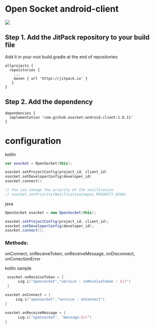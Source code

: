 # Open Socket android-client
[![](https://jitpack.io/v/osocket/android-client.svg)](https://jitpack.io/#osocket/android-client)

## Step 1. Add the JitPack repository to your build file 
Add it in your root build.gradle at the end of repositories:
```
allprojects {
  repositories {
    ...
    maven { url 'https://jitpack.io' }
   }
}
```

## Step 2. Add the dependency
```
dependencies {
  implementation 'com.github.osocket:android-client:1.0.11'
}
```

# configuration

kotlin
```KOTLIN
var osocket = OpenSocket(this);

osocket.setProjectConfig(project_id, client_id)
osocket.setDeveloperConfig(developer_id)
osocket.connect()

// You can change the priority of the notification
// osocket.setPriority(NotificationCompat.PRIORITY_HIGH)
```

java
```JAVA
OpenSocket osocket = new OpenSocket(this);

osocket.setProjectConfig(project_id, client_id);
osocket.setDeveloperConfig(developer_id);
osocket.connect();
```

### Methods:
onConnect, onReceiveToken, onReceiveMessage, onDisconnect, onConectionError

kotlin sample
```KOTLIN
 osocket.onReceiveToken = {
      Log.i("opensocket","service : onReceiveToken : $it")
 }

osocket.onConnect = {
     Log.i("opensocket","service : onConnect")
}

osocket.onReceiveMessage = {
      Log.i("opensocket", "message:$it")
}
```
